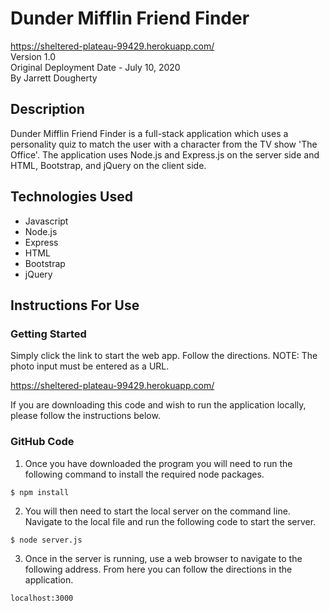 # Dunder Mifflin Friend Finder
<https://sheltered-plateau-99429.herokuapp.com/> \
Version 1.0 \
Original Deployment Date - July 10, 2020\
By Jarrett Dougherty

## Description
Dunder Mifflin Friend Finder is a full-stack application which uses a personality quiz to match the user with a character from the TV show 'The Office'. The application uses Node.js and Express.js on the server side and HTML, Bootstrap, and jQuery on the client side. 

## Technologies Used
* Javascript
* Node.js
* Express
* HTML
* Bootstrap
* jQuery

## Instructions For Use
### Getting Started 
Simply click the link to start the web app. Follow the directions. NOTE: The photo input must be entered as a URL. 

<https://sheltered-plateau-99429.herokuapp.com/>

If you are downloading this code and wish to run the application locally, please follow the instructions below.

### GitHub Code
1. Once you have downloaded the program you will need to run the following command to install the required node packages.

```console
$ npm install
```

2. You will then need to start the local server on the command line. Navigate to the local file and run the following code to start the server.

```console
$ node server.js
```

3. Once in the server is running, use a web browser to navigate to the following address. From here you can follow the directions in the application.

`localhost:3000`